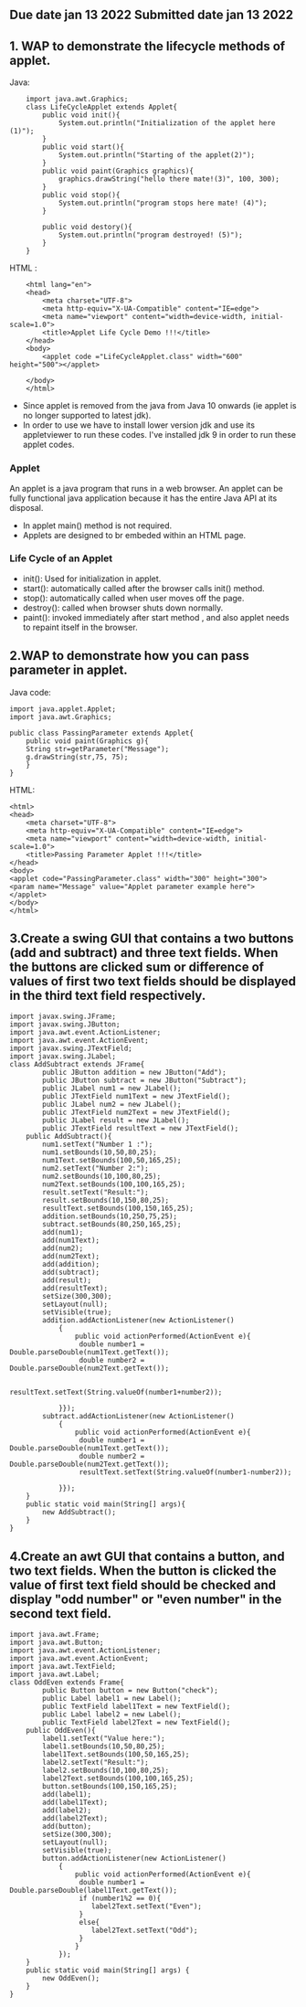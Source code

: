 ## Due date jan 13 2022 Submitted date jan 13 2022
## 1. WAP to demonstrate the lifecycle methods of applet.
Java:
```import java.applet.Applet;
    import java.awt.Graphics;
    class LifeCycleApplet extends Applet{
        public void init(){
            System.out.println("Initialization of the applet here (1)");
        }
        public void start(){
            System.out.println("Starting of the applet(2)");
        }
        public void paint(Graphics graphics){
            graphics.drawString("hello there mate!(3)", 100, 300);
        }
        public void stop(){
            System.out.println("program stops here mate! (4)");
        }

        public void destory(){
            System.out.println("program destroyed! (5)");
        }
    }
```
HTML :
```
    <html lang="en">
    <head>
        <meta charset="UTF-8">
        <meta http-equiv="X-UA-Compatible" content="IE=edge">
        <meta name="viewport" content="width=device-width, initial-scale=1.0">
        <title>Applet Life Cycle Demo !!!</title>
    </head>
    <body>
        <applet code ="LifeCycleApplet.class" width="600" height="500"></applet>
        
    </body>
    </html>
```
* Since applet is removed from the java from Java 10 onwards (ie applet is no longer supported to latest jdk).
* In order to use we have to install lower version jdk and use its appletviewer to run these codes.
    I've installed jdk 9 in order to run these applet codes.

### Applet
An applet is a java program that runs in a web browser. An applet can be fully functional java application because it has the entire Java API at its disposal.
* In applet main() method is not required.
* Applets are designed to br embeded within an HTML page.

### Life Cycle of an Applet 
* init(): Used for initialization in applet.
* start(): automatically called after the browser calls init() method.
* stop(): automatically called when user moves off the page.
* destroy(): called when browser shuts down normally.
* paint(): invoked immediately after start method , and also applet needs to repaint itself in the browser.

## 2.WAP to demonstrate how you can pass parameter in applet.
Java code:
```
import java.applet.Applet;  
import java.awt.Graphics;  
  
public class PassingParameter extends Applet{  
    public void paint(Graphics g){  
    String str=getParameter("Message");  
    g.drawString(str,75, 75);  
    }  
}  
```
HTML:
```
<html>
<head>
    <meta charset="UTF-8">
    <meta http-equiv="X-UA-Compatible" content="IE=edge">
    <meta name="viewport" content="width=device-width, initial-scale=1.0">
    <title>Passing Parameter Applet !!!</title>
</head>
<body>  
<applet code="PassingParameter.class" width="300" height="300">  
<param name="Message" value="Applet parameter example here">  
</applet>  
</body>  
</html> 
```
## 3.Create a swing GUI that contains a two buttons (add and subtract) and three text fields. When the buttons are clicked sum or difference of values of first two text fields should be displayed in the third text field respectively.
```
import javax.swing.JFrame;
import javax.swing.JButton;
import java.awt.event.ActionListener;
import java.awt.event.ActionEvent;
import javax.swing.JTextField;
import javax.swing.JLabel;
class AddSubtract extends JFrame{
		public JButton addition = new JButton("Add");
		public JButton subtract = new JButton("Subtract");
		public JLabel num1 = new JLabel();
		public JTextField num1Text = new JTextField();
		public JLabel num2 = new JLabel();
		public JTextField num2Text = new JTextField();
		public JLabel result = new JLabel();
		public JTextField resultText = new JTextField();
	public AddSubtract(){
		num1.setText("Number 1 :");
		num1.setBounds(10,50,80,25);
		num1Text.setBounds(100,50,165,25);
		num2.setText("Number 2:");
		num2.setBounds(10,100,80,25);
		num2Text.setBounds(100,100,165,25);
		result.setText("Result:");
		result.setBounds(10,150,80,25);
		resultText.setBounds(100,150,165,25);
		addition.setBounds(10,250,75,25);
		subtract.setBounds(80,250,165,25);
		add(num1);
		add(num1Text);
		add(num2);
		add(num2Text);
		add(addition);
		add(subtract);
		add(result);
		add(resultText);
		setSize(300,300);
		setLayout(null);
		setVisible(true);
		addition.addActionListener(new ActionListener()
			{
				public void actionPerformed(ActionEvent e){
				 double number1 = Double.parseDouble(num1Text.getText());
				 double number2 = Double.parseDouble(num2Text.getText());
 
				 	resultText.setText(String.valueOf(number1+number2));
 
			}});
		subtract.addActionListener(new ActionListener()
			{
				public void actionPerformed(ActionEvent e){
				 double number1 = Double.parseDouble(num1Text.getText());
				 double number2 = Double.parseDouble(num2Text.getText());
				 resultText.setText(String.valueOf(number1-number2));
 
			}});
	}
	public static void main(String[] args){
		new AddSubtract();
	}
}
```

## 4.Create an awt GUI that contains a button, and two text fields. When the button is clicked the value of first text field should be checked and display "odd number" or "even number" in the second text field.
```
import java.awt.Frame;
import java.awt.Button;
import java.awt.event.ActionListener;
import java.awt.event.ActionEvent;
import java.awt.TextField;
import java.awt.Label;
class OddEven extends Frame{
		public Button button = new Button("check");
		public Label label1 = new Label();
		public TextField label1Text = new TextField();
		public Label label2 = new Label();
		public TextField label2Text = new TextField();
	public OddEven(){
		label1.setText("Value here:");
		label1.setBounds(10,50,80,25);
		label1Text.setBounds(100,50,165,25);
		label2.setText("Result:");
		label2.setBounds(10,100,80,25);
		label2Text.setBounds(100,100,165,25);
		button.setBounds(100,150,165,25);
		add(label1);
		add(label1Text);
		add(label2);
		add(label2Text);
		add(button);
		setSize(300,300);
		setLayout(null);
		setVisible(true);
		button.addActionListener(new ActionListener()
			{
				public void actionPerformed(ActionEvent e){
				 double number1 = Double.parseDouble(label1Text.getText());
				 if (number1%2 == 0){
				 	label2Text.setText("Even");
				 }
				 else{
				 	label2Text.setText("Odd");
				 }
				}
			});
	}
	public static void main(String[] args) {
		new OddEven();
	}
}
```


